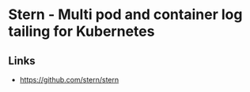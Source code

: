 # Stern - Multi pod and container log tailing for Kubernetes

## Links
- https://github.com/stern/stern
